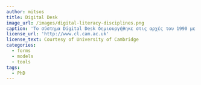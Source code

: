 ```yaml
---
author: mitsos
title: Digital Desk
image_url: /images/digital-literacy-disciplines.png
caption: 'Το σύστημα Digital Desk δημιουργήθηκε στις αρχές του 1990 με στόχο να φέρει τις δυνατότητες διάδρασης μεταξύ του ψηφιακού και φυσικού κόσμου πάνω στο τραπέζι, ακριβώς δηλαδή, το αντίθετο από την κατεύθυνση που ακολουθεί ο επιτραπέζιος υπολογισμός από το 1970.'
license_url: 'http://www.cl.cam.ac.uk'
license_text: Courtesy of University of Cambridge
categories:
  - forms
  - models
  - tools
tags:
  - PhD
---
```

